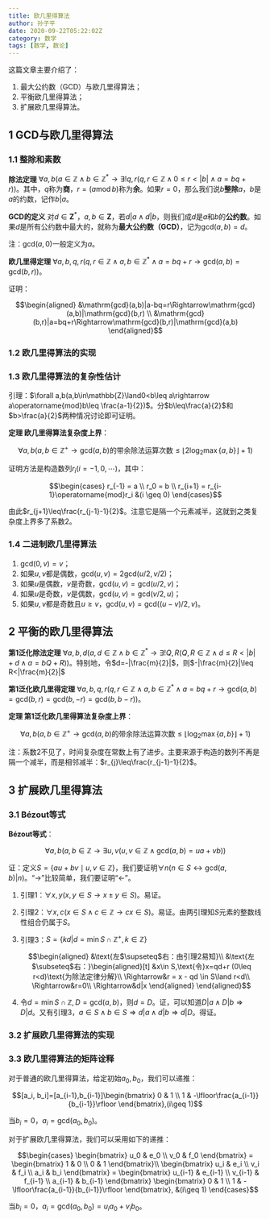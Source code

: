 ```yaml
---
title: 欧几里得算法
author: 孙子平
date: 2020-09-22T05:22:02Z
category: 数学
tags: [数学, 数论]
---
```


这篇文章主要介绍了：

1. 最大公约数（GCD）与欧几里得算法；
2. 平衡欧几里得算法；
3. 扩展欧几里得算法。

<!-- more -->

## 1 GCD与欧几里得算法

### 1.1 整除和素数

**除法定理** $\forall a,b(a\in\mathbb{Z}\land b\in\mathbb{Z}^*\rightarrow\exists!q,r(q,r\in\mathbb{Z}\land 0\leq r<|b|\land a=bq+r))$。其中，$q$称为**商**，$r = (a \operatorname{mod} b)$称为**余**。如果$r=0$，那么我们说$b$**整除**$a$，$b$是$a$的约数，记作$b|a$。

**GCD的定义** 对$d\in\mathbf{Z}^*$，$a,b\in\mathbf{Z}$，若$d|a\land d|b$，则我们成$d$是$a$和$b$的**公约数**。如果$d$是所有公约数中最大的，就称为**最大公约数（GCD）**，记为$\mathrm{gcd}(a,b)=d$。

注：$\mathrm{gcd}(a,0)$一般定义为$a$。

**欧几里得定理** $\forall a,b,q,r(q,r\in\mathbb{Z}\land a,b\in\mathbb{Z}^*\land a=bq+r\rightarrow\mathrm{gcd}(a,b)=\mathrm{gcd}(b,r))$。

证明：

$$\begin{aligned}
&\mathrm{gcd}(a,b)|a-bq=r\Rightarrow\mathrm{gcd}(a,b)|\mathrm{gcd}(b,r) \\
&\mathrm{gcd}(b,r)|a=bq+r\Rightarrow\mathrm{gcd}(b,r)|\mathrm{gcd}(a,b)
\end{aligned}$$

### 1.2 欧几里得算法的实现

<java-script-editor-with-tests function-name="gcd" :function-parameters="['a', 'b']" :predefined="gcdPredefined" :initial-test-cases="gcdTestCases" :test-result-width="500" can-add-test>
<template v-slot:test-result="{ result, exception, success, correctness, time, results }">
<!-- 运行结果 -->
<div class="d-flex justify-space-between align-center">
<div class="subtitle-1 pr-4 primary--text text-no-wrap">运行结果：</div>
<div v-if="correctness" class="overflow-auto green--text">正确，返回 {{ result }}</div>
<div v-else-if="success" class="overflow-auto orange--text">错误，返回 {{ result }}</div>
<div v-else class="overflow-auto red--text">异常，抛出 {{ exception }}</div>
</div>
<!-- 运行时间 -->
<div class="d-flex justify-space-between align-center">
<div class="subtitle-1 pr-4 primary--text text-no-wrap">运行时间：</div>
<div class="overflow-auto">{{ (Math.round(time * 1000) / 1000).toFixed(3) }} ms</div>
</div>
<!-- 调用栈 -->
<div class="subtitle-1 pr-4 primary--text text-no-wrap">调用栈：</div>
<v-simple-table v-if="results" dense class="stack-table"><template v-slot:default>
<thead><tr>
<th class="text-left">深度</th>
<th class="text-left">参数a</th>
<th class="text-left">参数b</th>
<th class="text-left">返回值d</th>
</tr></thead>
<tbody><tr v-for="(frame, index) in results" :key="index">
<td>{{ index + 1 }}</td>
<td>a = {{ frame[0][0] }}</td>
<td>b = {{ frame[0][1] }}</td>
<td>d = {{ frame[1] }}</td>
</tr></tbody>
</template></v-simple-table>
</template>
<template v-slot:test-more="{ add }">
<v-form v-model="gcdFormValid" v-on:submit.prevent="gcdTestSubmit(add)">
<div class="pb-4 px-4 d-flex align-center">
<v-text-field class="mr-2" v-model="gcdTestA" :rules="[val => !isNaN(parseInt(val, 10)) || '必须是合法的数字']" color="primary" label="参数a" required></v-text-field>
<v-text-field class="mr-2" v-model="gcdTestB" :rules="[val => !isNaN(parseInt(val, 10)) || '必须是合法的数字']" color="primary" label="参数b" required></v-text-field>
<v-btn :disabled="!gcdFormValid" color="primary" type="submit">添加</v-btn>
</div>
</v-form>
</template>
</java-script-editor-with-tests>

### 1.3 欧几里得算法的复杂性估计

引理：$\forall a,b(a,b\in\mathbb{Z}\land0<b\leq a\rightarrow a\operatorname{mod}b\leq \frac{a-1}{2})$。分$b\leq\frac{a}{2}$和$b>\frac{a}{2}$两种情况讨论即可证明。

**定理 欧几里得算法复杂度上界**：

$$\forall a,b(a,b\in\mathbb{Z}^+\rightarrow\mathrm{gcd}(a,b)\text{的带余除法运算次数}\leq\lfloor 2\log_2\max\{a,b\}\rfloor+1)$$

证明方法是构造数列$r_i (i=-1,0,\cdots)$，其中：

$$\begin{cases}
r_{-1} = a \\
r_0 = b \\
r_{i+1} = r_{i-1}\operatorname{mod}r_i &(i \geq 0)
\end{cases}$$

由此$r_{j+1}\leq\frac{r_{j-1}-1}{2}$。注意它是隔一个元素减半，这就到之类复杂度上界多了系数$2$。

### 1.4 二进制欧几里得算法

1. $\mathrm{gcd}(0,v)=v$；
2. 如果$u,v$都是偶数，$\mathrm{gcd}(u,v)=2\mathrm{gcd}(u/2,v/2)$；
3. 如果$u$是偶数，$v$是奇数，$\mathrm{gcd}(u,v)=\mathrm{gcd}(u/2,v)$；
4. 如果$u$是奇数，$v$是偶数，$\mathrm{gcd}(u,v)=\mathrm{gcd}(v/2,u)$；
5. 如果$u,v$都是奇数且$u\geq v$，$\mathrm{gcd}(u,v)=\mathrm{gcd}((u-v)/2, v)$。

## 2 平衡的欧几里得算法

**第1泛化除法定理** $\forall a,b,d(a,d\in\mathbb{Z}\land b\in\mathbb{Z}^*\rightarrow\exists!Q,R(Q,R\in\mathbb{Z}\land d\leq R<|b|+d\land a=bQ+R))$。特别地，令$d=-|\frac{m}{2}|$，则$-|\frac{m}{2}|\leq R<|\frac{m}{2}|$

**第1泛化欧几里得定理** $\forall a,b,q,r(q,r\in\mathbb{Z}\land a,b\in\mathbb{Z}^*\land a=bq+r\rightarrow\mathrm{gcd}(a,b)=\mathrm{gcd}(b,r)=\mathrm{gcd}(b,-r)=\mathrm{gcd}(b,b-r))$。

**定理 第1泛化欧几里得算法复杂度上界**：

$$\forall a,b(a,b\in\mathbb{Z}^+\rightarrow\mathrm{gcd}(a,b)\text{的带余除法运算次数}\leq\lfloor\log_2\max\{a,b\}\rfloor+1)$$

注：系数2不见了，时间复杂度在常数上有了进步。主要来源于构造的数列不再是隔一个减半，而是相邻减半：$r_{j}\leq\frac{r_{j-1}-1}{2}$。

## 3 扩展欧几里得算法

### 3.1 Bézout等式

**Bézout等式**：

$$\forall a,b(a,b\in\mathbb{Z}\rightarrow\exists u,v(u,v\in\mathbb{Z}\land\mathrm{gcd}(a,b)=ua+vb))$$

证：定义$S=\{au+bv\mid u,v\in\mathbb{Z}\}$，我们要证明$\forall n(n\in S\leftrightarrow\mathrm{gcd}(a,b)|n)$。“$\rightarrow$”比较简单，我们要证明“$\leftarrow$”。

1. 引理1：$\forall x,y(x,y\in S\rightarrow x\pm y\in S)$。易证。
2. 引理2：$\forall x,c(x\in S\land c\in\mathbb{Z}\rightarrow cx\in S)$。易证。由两引理知$S$元素的整数线性组合仍属于$S$。
3. 引理3：$S = \{kd|d=\min S\cap\mathbb{Z}^+, k\in\mathbb{Z}\}$

    $$\begin{aligned}
      &\text{左$\supseteq$右：由引理2易知}\\
      &\text{左$\subseteq$右：}\begin{aligned}[t]
        &x\in S,\text{令}x=qd+r (0\leq r<d)\text{为除法定律分解}\\
      \Rightarrow&r = x - qd \in S\land r<d\\
      \Rightarrow&r=0\\
      \Rightarrow&d|x
      \end{aligned}
    \end{aligned}$$

4. 令$d=\min S\cap\mathbb{Z},D=\mathrm{gcd}(a,b)$，则$d=D$。证，可以知道$D|a\land D|b\Rightarrow D|d$。又有引理3，$a\in S\land b\in S\Rightarrow d|a\land d|b\Rightarrow d|D$。得证。

### 3.2 扩展欧几里得算法的实现

<java-script-editor-with-tests function-name="gcd" :function-parameters="['a', 'b']" :predefined="extendedGcdPredefined" :initial-test-cases="gcdTestCases" :test-result-width="500" can-add-test :correct="extendedGcdCorrect">
<template v-slot:test-result="{ result, exception, success, correctness, time, results }">
<!-- 运行结果 -->
<div class="d-flex justify-space-between align-center">
<div class="subtitle-1 pr-4 primary--text text-no-wrap">运行结果：</div>
<div v-if="correctness" class="overflow-auto green--text">正确，返回 {{ result }}</div>
<div v-else-if="success" class="overflow-auto orange--text">错误，返回 {{ result }}</div>
<div v-else class="overflow-auto red--text">异常，抛出 {{ exception }}</div>
</div>
<!-- 运行时间 -->
<div class="d-flex justify-space-between align-center">
<div class="subtitle-1 pr-4 primary--text text-no-wrap">运行时间：</div>
<div class="overflow-auto">{{ (Math.round(time * 1000) / 1000).toFixed(3) }} ms</div>
</div>
<!-- 调用栈 -->
<div class="subtitle-1 pr-4 primary--text text-no-wrap">调用栈：</div>
<v-simple-table v-if="results" dense class="stack-table"><template v-slot:default>
<thead><tr>
<th class="text-left">深度</th>
<th class="text-left">参数a</th>
<th class="text-left">参数b</th>
<th class="text-left">返回值d</th>
<th class="text-left">返回值u</th>
<th class="text-left">返回值v</th>
</tr></thead>
<tbody><tr v-for="(frame, index) in results" :key="index">
<td>{{ index + 1 }}</td>
<td>a = {{ frame[0][0] }}</td>
<td>b = {{ frame[0][1] }}</td>
<td>d = {{ frame[1] && frame[1][0] }}</td>
<td>u = {{ frame[1] && frame[1][1] }}</td>
<td>v = {{ frame[1] && frame[1][2] }}</td>
</tr></tbody>
</template></v-simple-table>
</template>
<template v-slot:test-more="{ add }">
<v-form v-model="extendedGcdFormValid" v-on:submit.prevent="extendedGcdTestSubmit(add)">
<div class="pb-4 px-4 d-flex align-center">
<v-text-field class="mr-2" v-model="extendedGcdTestA" :rules="[val => !isNaN(parseInt(val, 10)) || '必须是合法的数字']" color="primary" label="参数a" required></v-text-field>
<v-text-field class="mr-2" v-model="extendedGcdTestB" :rules="[val => !isNaN(parseInt(val, 10)) || '必须是合法的数字']" color="primary" label="参数b" required></v-text-field>
<v-btn :disabled="!extendedGcdFormValid" color="primary" type="submit">添加</v-btn>
</div>
</v-form>
</template>
</java-script-editor-with-tests>

### 3.3 欧几里得算法的矩阵诠释

对于普通的欧几里得算法，给定初始$a_0,b_0$，我们可以递推：

$$[a_i, b_i]=[a_{i-1},b_{i-1}]\begin{bmatrix}
  0 & 1 \\
  1 & -\lfloor\frac{a_{i-1}}{b_{i-1}}\rfloor
\end{bmatrix},(i\geq 1)$$

当$b_i = 0$，$a_i=\mathrm{gcd}(a_0, b_0)$。

对于扩展欧几里得算法，我们可以采用如下的递推：

$$\begin{cases}
  \begin{bmatrix}
    u_0 & e_0 \\
    v_0 & f_0
  \end{bmatrix} = \begin{bmatrix}
    1 & 0 \\
    0 & 1
  \end{bmatrix}\\
  \begin{bmatrix}
    u_i & e_i \\
    v_i & f_i \\
    a_i & b_i
  \end{bmatrix} = \begin{bmatrix}
    u_{i-1} & e_{i-1} \\
    v_{i-1} & f_{i-1} \\
    a_{i-1} & b_{i-1}
  \end{bmatrix}
  \begin{bmatrix}
    0 & 1 \\
    1 & -\lfloor\frac{a_{i-1}}{b_{i-1}}\rfloor
  \end{bmatrix}, &(i\geq 1)
\end{cases}$$

当$b_i = 0$，$a_i=\mathrm{gcd}(a_0, b_0)=u_ia_0+v_ib_0$。

<!-- markdownlint-disable -->
<script>
const gcdImplHeader = 'function gcd(a, b) {\n'
const gcdImplFooter = '\n}'

const gcdRecursiveImpl = `\
  return b <= 0 ? a : gcd(b, a % b);`

const gcdLoopImpl = `\
  while (b > 0) {
    const temp = a % b;
    a = b;
    b = temp;
  }
  return a;`

const gcdBinaryImpl = `\
  // Note: bit operation in JavaScript is slow
  if (a === 0) {
    return b;
  }
  if (b === 0) {
    return a;
  }
  const aIsOdd = a & 1;
  const bIsOdd = b & 1;
  if (aIsOdd && bIsOdd) {
    return gcd(Math.abs(a - b) >> 1, Math.min(a, b));
  } else if (aIsOdd) {
    return gcd(b >> 1, a);
  } else if (bIsOdd) {
    return gcd(a >> 1, b);
  } else {
    return gcd(a >> 1, b >> 1) << 1;
  }`

const gcdBalancedImpl = `\
  if (b <= 0) {
    return a;
  } else {
    let r = a % b;
    if (2 * r > b) {
      r = b - r;
    }
    return gcd(b, r);
  }`

const extendedGcdRecursiveImpl = `\
  if (b <= 0) {
    return [a, 1, 0];
  }
  const [d, u, v] = gcd(b, a % b);
  // let a = q * b + r
  // d = u * b + v * r = v * a + (u - q * v) * b
  return [d, v, u - Math.floor(a / b) * v];`

const extendedGcdLoopImpl = `\
  let u = 1, e = 0;
  let v = 0, f = 1;
  while (b > 0) {
    let q = Math.floor(a / b);
    [a, b] = [b, a - q * b];
    [u, e] = [e, u - q * e];
    [v, f] = [f, v - q * f];
  }
  return [a, u, v];`

function gcd(a, b) {
  while (b > 0) {
    const temp = a % b;
    a = b;
    b = temp;
  }
  return a;
}

export default {
  data: () => ({
    /* Constants */
    gcdPredefined: [
      { name: '递归', code: gcdRecursiveImpl },
      { name: '循环', code: gcdLoopImpl },
      { name: '二进制', code: gcdBinaryImpl },
      { name: '平衡', code: gcdBalancedImpl }
    ],
    extendedGcdPredefined: [
      { name: '递归', code: extendedGcdRecursiveImpl },
      { name: '循环', code: extendedGcdLoopImpl }
    ],
    gcdImplHeader,
    gcdImplFooter,
    gcdTestCases: [
      [[6, 0], 6],
      [[6, 4], 2],
      [[4, 6], 2],
      [[101, 31], 1],
      [[11, 121], 11]
    ],
    /* GCD */
    gcdTestA: '',
    gcdTestB: '',
    gcdFormValid: false,
    /* Extended GCD */
    extendedGcdTestA: '',
    extendedGcdTestB: '',
    extendedGcdFormValid: false
  }),
  methods: {
    gcdTestSubmit (add) {
      if (!this.gcdFormValid) {
        return
      }
      const a = parseInt(this.gcdTestA, 10)
      const b = parseInt(this.gcdTestB, 10)
      add([[a, b], gcd(a, b)])
    },
    extendedGcdTestSubmit (add) {
      if (!this.extendedGcdFormValid) {
        return
      }
      const a = parseInt(this.extendedGcdTestA, 10)
      const b = parseInt(this.extendedGcdTestB, 10)
      add([[a, b], gcd(a, b)])
    },
    extendedGcdCorrect (test, result) {
      return [Array.isArray(result) && test[1] === result[0]
        && test[1] === test[0][0] * result[1] + test[0][1] * result[2]]
    }
  }
}
</script>

<style>
.v-application .content .stack-table table {
    margin: 0;
    display: table;
}
</style>
<!-- markdownlint-restore -->
